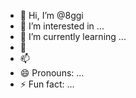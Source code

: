 - 👋 Hi, I’m @8ggi
- 👀 I’m interested in ...
- 🌱 I’m currently learning ...
- 💞️ 
- 📫
- 😄 Pronouns: ...
- ⚡ Fun fact: ...

<!---
8ggi/8ggi is a ✨ special ✨ repository because its `README.md` (this file) appears on your GitHub profile.
You can click the Preview link to take a look at your changes.
--->
